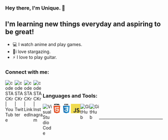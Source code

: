 ### Hey there, I'm Unique. 👋

## I'm learning new things everyday and aspiring to be great!

- 💻 I watch anime and play games.
- 🌃i love stargazing.
- ⚡ I love to play guitar.

### Connect with me:

[<img align="left" alt="codeSTACKr | YouTube" width="30px" src="https://brandslogos.com/wp-content/uploads/thumbs/youtube-icon-logo-vector.svg" />][youtube]
[<img align="left" alt="codeSTACKr | Twitter" width="30px" src="https://logodownload.org/wp-content/uploads/2014/09/twitter-logo-4.png" />][twitter]
[<img align="left" alt="codeSTACKr | LinkedIn" width="30px" src="https://upload.wikimedia.org/wikipedia/commons/thumb/c/ca/LinkedIn_logo_initials.png/640px-LinkedIn_logo_initials.png" />][linkedin]
[<img align="left" alt="codeSTACKr | Instagram" width="30px" src="https://upload.wikimedia.org/wikipedia/commons/thumb/a/a5/Instagram_icon.png/2048px-Instagram_icon.png" />][instagram]

<br />

### Languages and Tools:

[<img align="left" alt="Visual Studio Code" width="30px" src=https://upload.wikimedia.org/wikipedia/commons/9/9a/Visual_Studio_Code_1.35_icon.svg />][vscode]
[<img align="left" alt="HTML5" width="30px" src="https://raw.githubusercontent.com/github/explore/80688e429a7d4ef2fca1e82350fe8e3517d3494d/topics/html/html.png" />][html]
[<img align="left" alt="CSS3" width="30px" src="https://raw.githubusercontent.com/github/explore/80688e429a7d4ef2fca1e82350fe8e3517d3494d/topics/css/css.png" />][css]
[<img align="left" alt="JavaScript" width="30px" src="https://raw.githubusercontent.com/github/explore/80688e429a7d4ef2fca1e82350fe8e3517d3494d/topics/javascript/javascript.png" />][js]
[<img align="left" alt="GitHub" width="30px" src="https://www.pinclipart.com/picdir/middle/396-3965857_c-c-programming-language-logo-clipart.png" />][c]
[<img align="left" alt="GitHub" width="30px" src="https://www.vectorlogo.zone/logos/git-scm/git-scm-icon.svg" />][github]

<br />
<br />

---

[course]: http://vsCodeHero.com
[twitter]: https://twitter.com/uniquesht1
[youtube]: https://www.youtube.com/channel/UCja2cqHz7sWty9iGlScBx1w
[instagram]: https://www.instagram.com/unique_shrestha_
[linkedin]: https://www.linkedin.com/in/unique-shrestha-8207131b0/
[c]: https://www.learn-c.org
[vscode]: https://code.visualstudio.com/learn
[html]: https://html.com
[css]: https://www.w3schools.com/css
[js]: https://www.javascript.com
[github]: https://git-scm.com/
